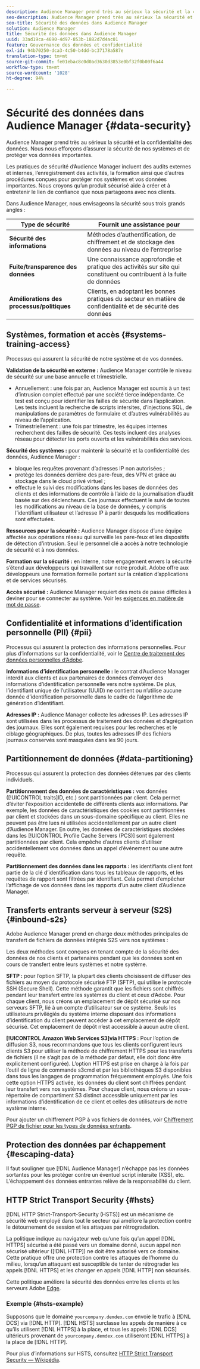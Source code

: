 ```yaml
---
description: Audience Manager prend très au sérieux la sécurité et la confidentialité des données. Nous nous efforçons d’assurer la sécurité de nos systèmes et de protéger vos données importantes.
seo-description: Audience Manager prend très au sérieux la sécurité et la confidentialité des données. Nous nous efforçons d’assurer la sécurité de nos systèmes et de protéger vos données importantes.
seo-title: Sécurité des données dans Audience Manager
solution: Audience Manager
title: Sécurité des données dans Audience Manager
uuid: 33ad19ca-4690-4d97-853b-1882d7d4ac01
feature: Gouvernance des données et confidentialité
exl-id: 94b70250-dca3-4c50-b4dd-bc37178a587e
translation-type: tm+mt
source-git-commit: fe01ebac8c0d0ad3630d3853e0bf32f0b00f6a44
workflow-type: tm+mt
source-wordcount: '1028'
ht-degree: 94%

---
```


# Sécurité des données dans Audience Manager {#data-security}

Audience Manager prend très au sérieux la sécurité et la confidentialité des données. Nous nous efforçons d’assurer la sécurité de nos systèmes et de protéger vos données importantes.

Les pratiques de sécurité d’Audience Manager incluent des audits externes et internes, l’enregistrement des activités, la formation ainsi que d’autres procédures conçues pour protéger nos systèmes et vos données importantes. Nous croyons qu’un produit sécurisé aide à créer et à entretenir le lien de confiance que nous partageons avec nos clients.

Dans Audience Manager, nous envisageons la sécurité sous trois grands angles :

| Type de sécurité | Fournit une assistance pour |
|---|---|
| **Sécurité des informations** | Méthodes d’authentification, de chiffrement et de stockage des données au niveau de l’entreprise |
| **Fuite/transparence des données** | Une connaissance approfondie et pratique des activités sur site qui constituent ou contribuent à la fuite de données |
| **Améliorations des processus/politiques** | Clients, en adoptant les bonnes pratiques du secteur en matière de confidentialité et de sécurité des données |

## Systèmes, formation et accès {#systems-training-access}

Processus qui assurent la sécurité de notre système et de vos données.

**Validation de la sécurité en externe :** Audience Manager contrôle le niveau de sécurité sur une base annuelle et trimestrielle.

* Annuellement : une fois par an, Audience Manager est soumis à un test d’intrusion complet effectué par une société tierce indépendante. Ce test est conçu pour identifier les failles de sécurité dans l’application. Les tests incluent la recherche de scripts intersites, d’injections SQL, de manipulations de paramètres de formulaire et d’autres vulnérabilités au niveau de l’application.
* Trimestriellement : une fois par trimestre, les équipes internes recherchent des failles de sécurité. Ces tests incluent des analyses réseau pour détecter les ports ouverts et les vulnérabilités des services.

**Sécurité des systèmes :** pour maintenir la sécurité et la confidentialité des données, Audience Manager :

* bloque les requêtes provenant d’adresses IP non autorisées ;
* protège les données derrière des pare-feux, des VPN et grâce au stockage dans le cloud privé virtuel ;
* effectue le suivi des modifications dans les bases de données des clients et des informations de contrôle à l’aide de la journalisation d’audit basée sur des déclencheurs. Ces journaux effectuent le suivi de toutes les modifications au niveau de la base de données, y compris l’identifiant utilisateur et l’adresse IP à partir desquels les modifications sont effectuées.

**Ressources pour la sécurité :** Audience Manager dispose d’une équipe affectée aux opérations réseau qui surveille les pare-feux et les dispositifs de détection d’intrusion. Seul le personnel clé a accès à notre technologie de sécurité et à nos données.

**Formation sur la sécurité :** en interne, notre engagement envers la sécurité s’étend aux développeurs qui travaillent sur notre produit. Adobe offre aux développeurs une formation formelle portant sur la création d’applications et de services sécurisés.

**Accès sécurisé :** Audience Manager requiert des mots de passe difficiles à deviner pour se connecter au système. Voir les [exigences en matière de mot de passe](../../reference/password-requirements.md).

## Confidentialité et informations d’identification personnelle (PII) {#pii}

Processus qui assurent la protection des informations personnelles. Pour plus d’informations sur la confidentialité, voir le [Centre de traitement des données personnelles d’Adobe](https://www.adobe.com/fr/privacy/experience-cloud.html).

**Informations d’identification personnelle :** le contrat d’Audience Manager interdit aux clients et aux partenaires de données d’envoyer des informations d’identification personnelle vers notre système. De plus, l’identifiant unique de l’utilisateur (UUID) ne contient ou n’utilise aucune donnée d’identification personnelle dans le cadre de l’algorithme de génération d’identifiant.

**Adresses IP :** Audience Manager collecte les adresses IP. Les adresses IP sont utilisées dans les processus de traitement des données et d’agrégation des journaux. Elles sont également requises pour les recherches et le ciblage géographiques. De plus, toutes les adresses IP des fichiers journaux conservés sont masquées dans les 90 jours.

## Partitionnement de données {#data-partitioning}

Processus qui assurent la protection des données détenues par des clients individuels.

**Partitionnement des données de caractéristiques :**  vos données ([!UICONTROL traits]ID, etc.) sont partitionnées par client. Cela permet d’éviter l’exposition accidentelle de différents clients aux informations. Par exemple, les données de caractéristiques des cookies sont partitionnées par client et stockées dans un sous-domaine spécifique au client. Elles ne peuvent pas être lues ni utilisées accidentellement par un autre client d’Audience Manager. En outre, les données de caractéristiques stockées dans les [!UICONTROL Profile Cache Servers (PCS)] sont également partitionnées par client. Cela empêche d’autres clients d’utiliser accidentellement vos données dans un appel d’événement ou une autre requête.

**Partitionnement des données dans les rapports :** les identifiants client font partie de la clé d’identification dans tous les tableaux de rapports, et les requêtes de rapport sont filtrées par identifiant. Cela permet d’empêcher l’affichage de vos données dans les rapports d’un autre client d’Audience Manager.

## Transferts entrants serveur à serveur (S2S) {#inbound-s2s}

Adobe Audience Manager prend en charge deux méthodes principales de transfert de fichiers de données intégrés S2S vers nos systèmes :

Les deux méthodes sont conçues en tenant compte de la sécurité des données de nos clients et partenaires pendant que les données sont en cours de transfert entre leurs systèmes et notre système.

**SFTP :** pour l’option SFTP, la plupart des clients choisissent de diffuser des fichiers au moyen du protocole sécurisé FTP (SFTP), qui utilise le protocole SSH (Secure Shell). Cette méthode garantit que les fichiers sont chiffrés pendant leur transfert entre les systèmes du client et ceux d’Adobe. Pour chaque client, nous créons un emplacement de dépôt sécurisé sur nos serveurs SFTP, lié à un compte d’utilisateur sur ce système. Seuls les utilisateurs privilégiés du système interne disposant des informations d’identification du client peuvent accéder à cet emplacement de dépôt sécurisé. Cet emplacement de dépôt n’est accessible à aucun autre client.

**[!UICONTROL Amazon Web Services S3]via HTTPS :** Pour l’option de diffusion S3, nous recommandons que tous les clients configurent leurs clients S3 pour utiliser la méthode de chiffrement HTTPS pour les transferts de fichiers (il ne s’agit pas de la méthode par défaut, elle doit donc être explicitement configurée). L’option HTTPS est prise en charge à la fois par l’outil de ligne de commande s3cmd et par les bibliothèques S3 disponibles dans tous les langages de programmation fréquemment employés. Une fois cette option HTTPS activée, les données du client sont chiffrées pendant leur transfert vers nos systèmes. Pour chaque client, nous créons un sous-répertoire de compartiment S3 distinct accessible uniquement par les informations d’identification de ce client et celles des utilisateurs de notre système interne.

Pour ajouter un chiffrement PGP à vos fichiers de données, voir [Chiffrement PGP de fichier pour les types de données entrants](../../integration/sending-audience-data/batch-data-transfer-explained/inbound-file-encryption.md).

## Protection des données par échappement {#escaping-data}

Il faut souligner que [!DNL Audience Manager] n’échappe pas les données sortantes pour les protéger contre un éventuel script intersite (XSS), etc. L’échappement des données entrantes relève de la responsabilité du client.

## HTTP Strict Transport Security {#hsts}

[!DNL HTTP Strict-Transport-Security (HSTS)] est un mécanisme de sécurité web employé dans tout le secteur qui améliore la protection contre le détournement de session et les attaques par rétrogradation.

La politique indique au navigateur web qu’une fois qu’un appel [!DNL HTTPS] sécurisé a été passé vers un domaine donné, aucun appel non sécurisé ultérieur ([!DNL HTTP]) ne doit être autorisé vers ce domaine. Cette pratique offre une protection contre les attaques de l’homme du milieu, lorsqu’un attaquant est susceptible de tenter de rétrograder les appels [!DNL HTTPS] et les changer en appels [!DNL HTTP] non sécurisés.

Cette politique améliore la sécurité des données entre les clients et les serveurs Adobe [Edge](../../reference/system-components/components-edge.md).

### Exemple {#hsts-example}

Supposons que le domaine `yourcompany.demdex.com` envoie le trafic à [!DNL DCS] via [!DNL HTTP]. [!DNL HSTS] surclasse les appels de manière à ce qu’ils utilisent [!DNL HTTPS] à la place, et tous les appels [!DNL DCS] ultérieurs provenant de `yourcompany.demdex.com` utiliseront [!DNL HTTPS] à la place de [!DNL HTTP].

Pour plus d’informations sur HSTS, consultez [HTTP Strict Transport Security — Wikipédia](https://fr.wikipedia.org/wiki/HTTP_Strict_Transport_Security).
